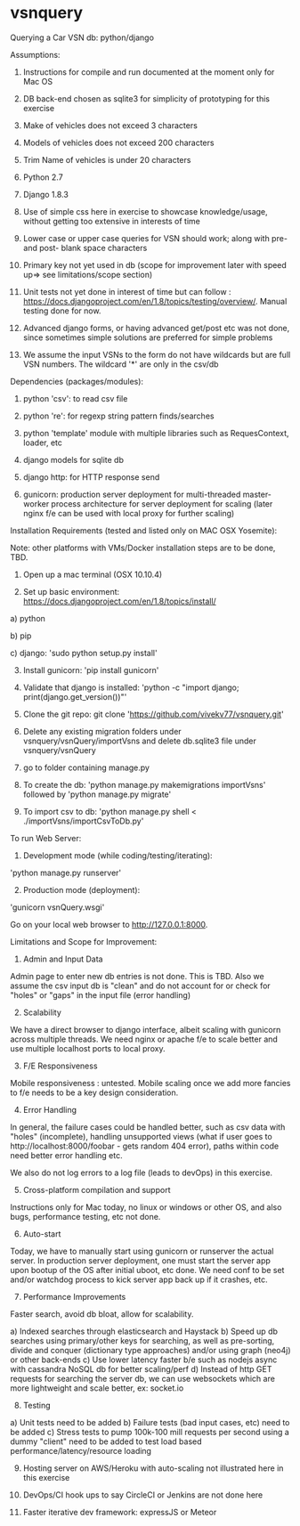 # vsnquery
Querying a Car VSN db: python/django


Assumptions:

1) Instructions for compile and run documented at the moment only for Mac OS

2) DB back-end chosen as sqlite3 for simplicity of prototyping for this exercise

3) Make of vehicles does not exceed 3 characters

4) Models of vehicles does not exceed 200 characters 

5) Trim Name of vehicles is under 20 characters 

6) Python 2.7

7) Django 1.8.3 

8) Use of simple css here in exercise to showcase knowledge/usage, without getting too extensive in interests of time

9) Lower case or upper case queries for VSN should work; along with pre- and post- blank space characters

10) Primary key not yet used in db (scope for improvement later with speed up=> see limitations/scope section)

11) Unit tests not yet done in interest of time but can follow : https://docs.djangoproject.com/en/1.8/topics/testing/overview/. Manual testing done for now.

12) Advanced django forms, or having advanced get/post etc was not done, since sometimes simple solutions are preferred for simple problems

13) We assume the input VSNs to the form do not have wildcards but are full VSN numbers. The wildcard '*' are only in the csv/db


Dependencies (packages/modules):


1) python 'csv': to read csv file 

2) python 're': for regexp string pattern finds/searches

3) python 'template' module with multiple libraries such as RequesContext, loader, etc

4) django models for sqlite db

5) django http: for HTTP response send

6) gunicorn: production server deployment for multi-threaded master-worker process architecture for server deployment for scaling (later nginx f/e can be used with local proxy for further scaling)




Installation Requirements (tested and listed only on MAC OSX Yosemite):

Note: other platforms with VMs/Docker installation steps are to be done, TBD.

1) Open up a mac terminal (OSX 10.10.4)

2) Set up basic environment: https://docs.djangoproject.com/en/1.8/topics/install/ 

a) python

b) pip

c) django: 'sudo python setup.py install'


3) Install gunicorn: 'pip install gunicorn'

4) Validate that django is installed: 'python -c "import django; print(django.get_version())"'

5) Clone the git repo: git clone 'https://github.com/vivekv77/vsnquery.git'

6) Delete any existing migration folders under vsnquery/vsnQuery/importVsns and delete db.sqlite3 file under vsnquery/vsnQuery

7) go to folder containing manage.py

8) To create the db: 'python manage.py makemigrations importVsns' followed by 'python manage.py migrate'

9) To import csv to db: 'python manage.py shell < ./importVsns/importCsvToDb.py'



To run Web Server:


1) Development mode (while coding/testing/iterating):

'python manage.py runserver'

2) Production mode (deployment):

'gunicorn vsnQuery.wsgi'

Go on your local web browser to http://127.0.0.1:8000.


Limitations and Scope for Improvement:

1) Admin and Input Data

Admin page to enter new db entries is not done. This is TBD. Also we assume the csv input db is "clean" and do not account for or check for "holes" or "gaps" in the input file (error handling)


2) Scalability

We have a direct browser to django interface, albeit scaling with gunicorn across multiple threads. We need nginx or apache f/e to scale better and use multiple localhost ports to local proxy.

3) F/E Responsiveness

Mobile responsiveness : untested. Mobile scaling once we add more fancies to f/e needs to be a key design consideration.


4) Error Handling


In general, the failure cases could be handled better, such as csv data with "holes" (incomplete), handling unsupported views (what if user goes to http://localhost:8000/foobar - gets random 404 error), paths within code need better error handling etc.


We also do not log errors to a log file (leads to devOps) in this exercise.


5) Cross-platform compilation and support

Instructions only for Mac today, no linux or windows or other OS, and also bugs, performance testing, etc not done. 


6) Auto-start

Today, we have to manually start using gunicorn or runserver the actual server. In production server deployment, one must start the server app upon bootup of the OS after initial uboot, etc done. We need conf to be set and/or watchdog process to kick server app back up if it crashes, etc.



7) Performance Improvements

Faster search, avoid db bloat, allow for scalability.

a) Indexed searches through elasticsearch and Haystack
b) Speed up db searches using primary/other keys for searching, as well as pre-sorting, divide and conquer (dictionary type approaches) and/or using graph (neo4j) or other back-ends
c) Use lower latency faster b/e such as nodejs async with cassandra NoSQL db for better scaling/perf
d) Instead of http GET requests for searching the server db, we can use websockets which are more lightweight and scale better, ex: socket.io


8) Testing

a) Unit tests need to be added 
b) Failure tests (bad input cases, etc) need to be added
c) Stress tests to pump 100k-100 mill requests per second using a dummy "client" need to be added to test load based performance/latency/resource loading


9) Hosting server on AWS/Heroku with auto-scaling not illustrated here in this exercise

10) DevOps/CI hook ups to say CircleCI or Jenkins are not done here

11) Faster iterative dev framework: expressJS or Meteor



